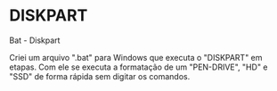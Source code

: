 # DISKPART
Bat - Diskpart

Criei um arquivo ".bat" para Windows que executa o "DISKPART" em etapas.
Com ele se executa a formatação de um "PEN-DRIVE", "HD" e "SSD" de forma rápida sem digitar os comandos.
